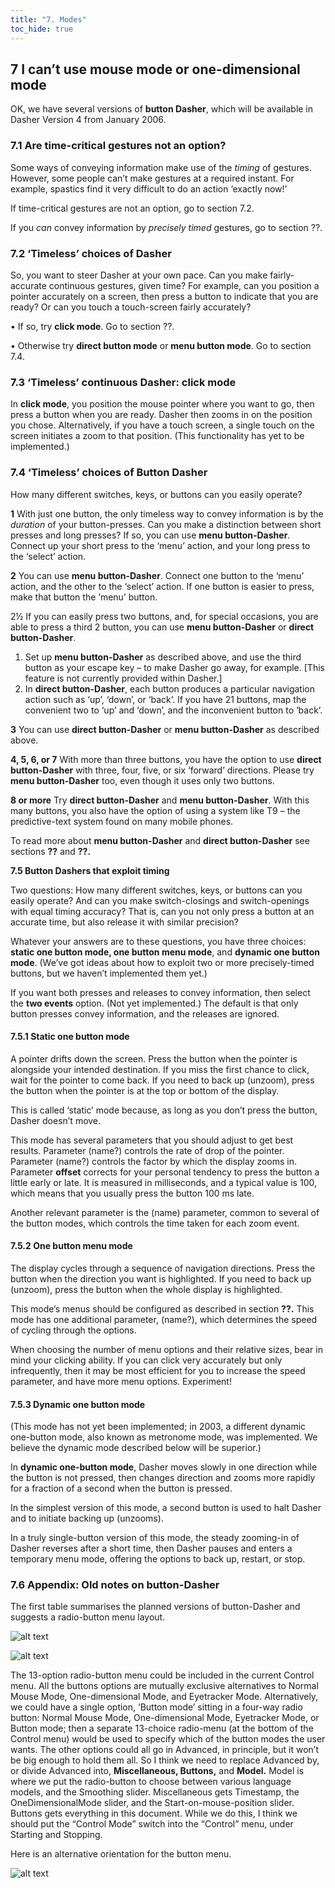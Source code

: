 ```yaml
---
title: "7. Modes"
toc_hide: true
---
```

## 7 I can’t use mouse mode or one-dimensional mode

OK, we have several versions of **button Dasher**, which will be available in Dasher Version 4
from January 2006.

### 7.1 Are time-critical gestures not an option?

Some ways of conveying information make use of the *timing* of gestures. However, some people can’t make gestures at a required instant. For example, spastics find it very difficult to do an action ‘exactly now!’

If time-critical gestures are not an option, go to section 7.2.

If you *can* convey information by *precisely timed* gestures, go to section ??.

### 7.2 ‘Timeless’ choices of Dasher

So, you want to steer Dasher at your own pace. Can you make fairly-accurate continuous gestures, given time? For example, can you position a pointer accurately on a screen, then press a button to indicate that you are ready? Or can you touch a touch-screen fairly accurately?

• If so, try **click mode**. Go to section ??.

• Otherwise try **direct button mode** or **menu button mode**. Go to section 7.4.

### 7.3 ‘Timeless’ continuous Dasher: click mode

In **click mode**, you position the mouse pointer where you want to go, then press a button when you are ready. Dasher then zooms in on the position you chose.
Alternatively, if you have a touch screen, a single touch on the screen initiates a zoom to that position. (This functionality has yet to be implemented.)

### 7.4 ‘Timeless’ choices of Button Dasher

How many different switches, keys, or buttons can you easily operate?

**1** With just one button, the only timeless way to convey information is by the *duration* of your button-presses. Can you make a distinction between short presses and long presses? If so, you can use **menu button-Dasher**. Connect up your short press to the ‘menu’ action, and your long press to the ‘select’ action.

**2** You can use **menu button-Dasher**. Connect one button to the ‘menu’ action, and the other to the ‘select’ action. If one button is easier to press, make that button the ‘menu’ button.

2½ If you can easily press two buttons, and, for special occasions, you are able to press a third 2
button, you can use **menu button-Dasher** or **direct button-Dasher**.

1. Set up **menu button-Dasher** as described above, and use the third button as your escape key – to make Dasher go away, for example. [This feature is not currently provided within Dasher.]
2. In **direct button-Dasher**, each button produces a particular navigation action such as ‘up’, ‘down’, or ‘back’. If you have 21 buttons, map the convenient two to ‘up’ and ‘down’, and the inconvenient button to ‘back’.

**3** You can use **direct button-Dasher** or **menu button-Dasher** as described above.

**4, 5, 6, or 7** With more than three buttons, you have the option to use **direct button-Dasher** with three, four, five, or six ‘forward’ directions. Please try **menu button-Dasher** too, even though it uses only two buttons.

**8 or more** Try **direct button-Dasher** and **menu button-Dasher**. With this many buttons, you also have the option of using a system like T9 – the predictive-text system found on many mobile phones.

To read more about **menu button-Dasher** and **direct button-Dasher** see sections **??** and **??.**

**7.5 Button Dashers that exploit timing**

Two questions: How many different switches, keys, or buttons can you easily operate? And can you make switch-closings and switch-openings with equal timing accuracy?
That is, can you not only press a button at an accurate time, but also release it with similar precision?

Whatever your answers are to these questions, you have three choices: **static one button mode, one button menu mode**, and **dynamic one button mode**. (We’ve got ideas about how to exploit two or more precisely-timed buttons, but we haven’t implemented them yet.)

If you want both presses and releases to convey information, then select the **two events** option. (Not yet implemented.) The default is that only button presses convey information, and the releases are ignored.

#### 7.5.1 Static one button mode

A pointer drifts down the screen. Press the button when the pointer is alongside your intended destination. If you miss the first chance to click, wait for the pointer to come back. If you need to back up (unzoom), press the button when the pointer is at the top or bottom of the display.

This is called ‘static’ mode because, as long as you don’t press the button, Dasher doesn’t move.

This mode has several parameters that you should adjust to get best results. Parameter (name?) controls the rate of drop of the pointer. Parameter (name?) controls the factor by which the display zooms in. Parameter **offset** corrects for your personal tendency to press the button a little early or late. It is measured in milliseconds, and a typical value is 100, which means that you usually press the button 100 ms late.

Another relevant parameter is the (name) parameter, common to several of the button modes, which controls the time taken for each zoom event.

#### 7.5.2 One button menu mode

The display cycles through a sequence of navigation directions. Press the button when the direction you want is highlighted. If you need to back up (unzoom), press the button when the whole display is highlighted.

This mode’s menus should be configured as described in section **??.** This mode has one additional parameter, (name?), which determines the speed of cycling through the options.

When choosing the number of menu options and their relative sizes, bear in mind your clicking ability. If you can click very accurately but only infrequently, then it may be most efficient for you to increase the speed parameter, and have more menu options. Experiment!

#### 7.5.3 Dynamic one button mode
(This mode has not yet been implemented; in 2003, a different dynamic one-button mode, also known as metronome mode, was implemented. We believe the dynamic mode described below will be superior.)

In **dynamic one-button mode**, Dasher moves slowly in one direction while the button is not pressed, then changes direction and zooms more rapidly for a fraction of a second when the button is pressed.

In the simplest version of this mode, a second button is used to halt Dasher and to initiate backing up (unzooms).

In a truly single-button version of this mode, the steady zooming-in of Dasher reverses after a short time, then Dasher pauses and enters a temporary menu mode, offering the options to back up, restart, or stop.

### 7.6 Appendix: Old notes on button-Dasher

The first table summarises the planned versions of button-Dasher and suggests a radio-button menu layout.

![alt text](https://raw.githubusercontent.com/uukurt/website/manual/content/get-started/Manual/images/image8.png)

![alt text](https://raw.githubusercontent.com/uukurt/website/manual/content/get-started/Manual/images/image9.png)

The 13-option radio-button menu could be included in the current Control menu. All the buttons options are mutually exclusive alternatives to Normal Mouse Mode, One-dimensional Mode, and Eyetracker Mode. Alternatively, we could have a single option, ‘Button mode’ sitting in a four-way radio button: Normal Mouse Mode, One-dimensional Mode, Eyetracker Mode, or Button mode; then a separate 13-choice radio-menu (at the bottom of the Control menu) would be used to specify which of the button modes the user wants. The other options could all go in Advanced, in principle, but it won’t be big enough to hold them all. So I think we need to replace Advanced by, or divide Advanced into, **Miscellaneous, Buttons,** and **Model.** Model is where we put the radio-button to choose between various language models, and the Smoothing slider. Miscellaneous gets Timestamp, the OneDimensionalMode slider, and the Start-on-mouse-position slider. Buttons gets everything in this document. While we do this, I think we should put the “Control Mode” switch into the “Control” menu, under Starting and Stopping.

Here is an alternative orientation for the button menu.

![alt text](https://raw.githubusercontent.com/uukurt/website/manual/content/get-started/Manual/images/image10.png)
